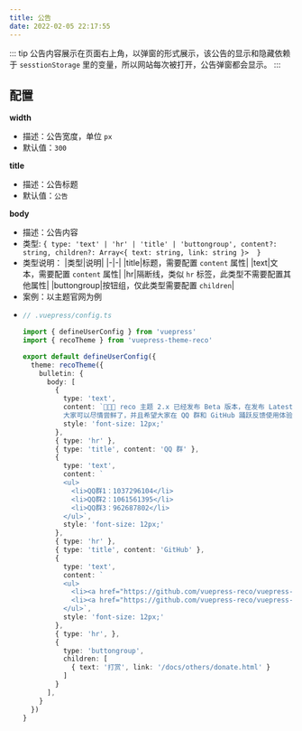 ```yaml
---
title: 公告
date: 2022-02-05 22:17:55
---
```


::: tip
公告内容展示在页面右上角，以弹窗的形式展示，该公告的显示和隐藏依赖于 `sesstionStorage` 里的变量，所以网站每次被打开，公告弹窗都会显示。
:::

## 配置

**width**

- 描述：公告宽度，单位 `px`
- 默认值：`300`

**title**

- 描述：公告标题
- 默认值：`公告`

**body**

- 描述：公告内容
- 类型: `{
    type: 'text' | 'hr' | 'title' | 'buttongroup',
    content?: string,
    children?: Array<{ text: string, link: string }> 
  }`
- 类型说明：
  |类型|说明|
  |-|-|
  |title|标题，需要配置 `content` 属性|
  |text|文本，需要配置 `content` 属性|
  |hr|隔断线，类似 `hr` 标签，此类型不需要配置其他属性|
  |buttongroup|按钮组，仅此类型需要配置 `children`|
- 案例：以主题官网为例
- 
  ```ts
  // .vuepress/config.ts

  import { defineUserConfig } from 'vuepress'
  import { recoTheme } from 'vuepress-theme-reco'

  export default defineUserConfig({
    theme: recoTheme({
      bulletin: {
        body: [
          {
            type: 'text',
            content: `🎉🎉🎉 reco 主题 2.x 已经发布 Beta 版本，在发布 Latest 版本之前不会再有大的更新，
            大家可以尽情尝鲜了，并且希望大家在 QQ 群和 GitHub 踊跃反馈使用体验，我会在第一时间响应。`,
            style: 'font-size: 12px;'
          },
          { type: 'hr' },
          { type: 'title', content: 'QQ 群' },
          {
            type: 'text',
            content: `
            <ul>
              <li>QQ群1：1037296104</li>
              <li>QQ群2：1061561395</li>
              <li>QQ群3：962687802</li>
            </ul>`,
            style: 'font-size: 12px;'
          },
          { type: 'hr' },
          { type: 'title', content: 'GitHub' },
          {
            type: 'text',
            content: `
            <ul>
              <li><a href="https://github.com/vuepress-reco/vuepress-theme-reco-next/issues">Issues<a/></li>
              <li><a href="https://github.com/vuepress-reco/vuepress-theme-reco-next/discussions/1">Discussions<a/></li>
            </ul>`,
            style: 'font-size: 12px;'
          },
          { type: 'hr', },
          {
            type: 'buttongroup',
            children: [
              { text: '打赏', link: '/docs/others/donate.html' }
            ]
          }
        ],
      }
    })
  }
  ```


